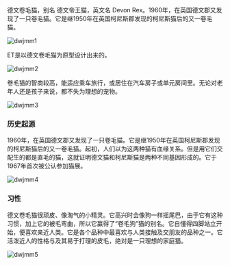 德文卷毛猫，别名 德文帝王猫，英文名 Devon Rex。1960年，在英国德文郡又发现了一只卷毛猫。它是继1950年在英国柯尼斯郡发现的柯尼斯猫后的又一卷毛猫。

<img src="https://cdn.jsdelivr.net/gh/six3git/six3git.github.com/images/dwjmm1.jpg" alt="dwjmm1" style="zoom:100%;" />

ET是以德文卷毛猫为原型设计出来的。

<img src="https://cdn.jsdelivr.net/gh/six3git/six3git.github.com/images/dwjmm2.jpg" alt="dwjmm2" style="zoom:100%;" />

卷毛猫的智商较高，能适应乘车旅行，或居住在汽车房子或单元房间里。无论对老年人还是孩子来说，都不失为理想的宠物。

<img src="https://cdn.jsdelivr.net/gh/six3git/six3git.github.com/images/dwjmm3.jpg" alt="dwjmm3" style="zoom:100%;" />

### 历史起源

1960年，在英国德文郡又发现了一只卷毛猫。它是继1950年在英国柯尼斯郡发现的柯尼斯猫后的又一卷毛猫。起初，人们以为这两种猫有血缘关系。但是用它们交配生的都是直毛的猫，这就证明德文猫和柯尼斯猫是两种不同基因形成的。它于1967年首次被公认参加猫展。

<img src="https://cdn.jsdelivr.net/gh/six3git/six3git.github.com/images/dwjmm4.jpg" alt="dwjmm4" style="zoom:100%;" />

### 习性

德文卷毛猫很顽皮、像淘气的小精灵。它高兴时会像狗一样摇尾巴，由于它有这种习惯，加上它的被毛弯曲，所以它赢得了“卷毛狗”猫的别名。它自懂得四脚站立开始，便喜欢亲近人类。它是各个品种中最喜欢与人类接触及交朋友的品种之一。它活泼近人的性格与及其易于打理的皮毛，绝对是一只理想的家庭猫。

<img src="https://cdn.jsdelivr.net/gh/six3git/six3git.github.com/images/dwjmm5.jpg" alt="dwjmm5" style="zoom:100%;" />